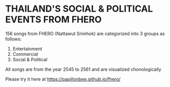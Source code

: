 # THAILAND'S SOCIAL & POLITICAL EVENTS FROM FHERO
156 songs from FHERO (Nattawut Srimhok) are categorized into 3 groups as follows:
1. Entertainment
2. Commercial
3. Social & Political

All songs are from the year 2545 to 2561 and are visualized chonologically

Please try it here at https://papillonbee.github.io/fhero/
